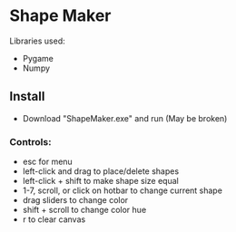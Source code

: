 # Shape Maker
Libraries used:
- Pygame
- Numpy

## Install
- Download "ShapeMaker.exe" and run (May be broken)
### Controls:
- esc for menu
- left-click and drag to place/delete shapes
- left-click + shift to make shape size equal
- 1-7, scroll, or click on hotbar to change current shape
- drag sliders to change color
- shift + scroll to change color hue
- r to clear canvas
